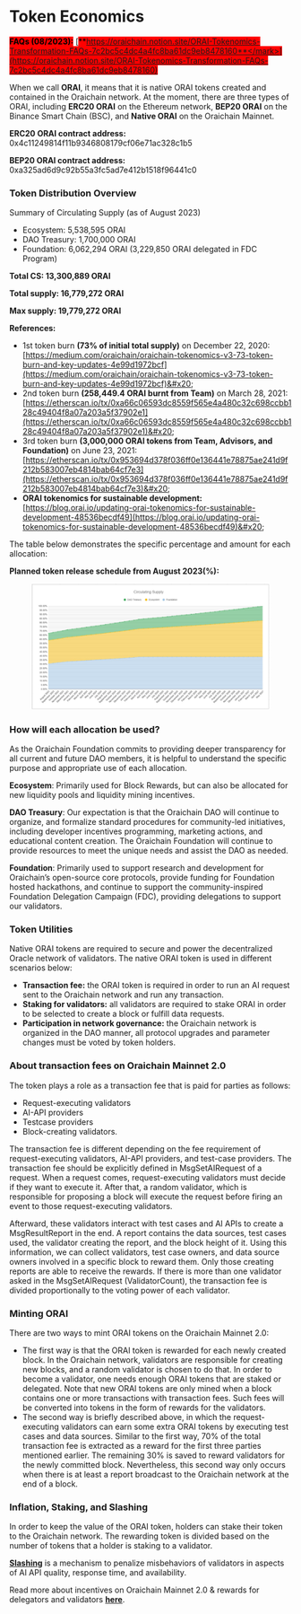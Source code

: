 # Token Economics

<mark style="background-color:red;">**FAQs (08/2023):**</mark> [<mark style="background-color:red;">**https://oraichain.notion.site/ORAI-Tokenomics-Transformation-FAQs-7c2bc5c4dc4a4fc8ba61dc9eb8478160**</mark>](https://oraichain.notion.site/ORAI-Tokenomics-Transformation-FAQs-7c2bc5c4dc4a4fc8ba61dc9eb8478160)

When we call **ORAI**, it means that it is native ORAI tokens created and contained in the Oraichain network. At the moment, there are three types of ORAI, including **ERC20 ORAI** on the Ethereum network, **BEP20 ORAI** on the Binance Smart Chain (BSC), and **Native ORAI** on the Oraichain Mainnet.

**ERC20 ORAI contract address:** 0x4c11249814f11b9346808179cf06e71ac328c1b5

**BEP20 ORAI contract address:** 0xa325ad6d9c92b55a3fc5ad7e412b1518f96441c0

### Token Distribution Overview

Summary of Circulating Supply (as of August 2023)

* Ecosystem: 5,538,595 ORAI
* DAO Treasury: 1,700,000 ORAI
* Foundation: 6,062,294 ORAI (3,229,850 ORAI delegated in FDC Program)

**Total CS: 13,300,889 ORAI**

**Total supply: 16,779,272 ORAI**

**Max supply: 19,779,272 ORAI**



**References:**&#x20;

* 1st token burn **(73% of initial total supply)** on December 22, 2020: [https://medium.com/oraichain/oraichain-tokenomics-v3-73-token-burn-and-key-updates-4e99d1972bcf](https://medium.com/oraichain/oraichain-tokenomics-v3-73-token-burn-and-key-updates-4e99d1972bcf)&#x20;
* 2nd token burn **(258,449.4 ORAI burnt from Team)** on March 28, 2021: [https://etherscan.io/tx/0xa66c06593dc8559f565e4a480c32c698ccbb128c49404f8a07a203a5f37902e1](https://etherscan.io/tx/0xa66c06593dc8559f565e4a480c32c698ccbb128c49404f8a07a203a5f37902e1)&#x20;
* 3rd token burn **(3,000,000 ORAI tokens from Team, Advisors, and Foundation)** on June 23, 2021: [https://etherscan.io/tx/0x953694d378f036ff0e136441e78875ae241d9f212b583007eb4814bab64cf7e3](https://etherscan.io/tx/0x953694d378f036ff0e136441e78875ae241d9f212b583007eb4814bab64cf7e3)&#x20;
* **ORAI tokenomics for sustainable development:** [https://blog.orai.io/updating-orai-tokenomics-for-sustainable-development-48536becdf49](https://blog.orai.io/updating-orai-tokenomics-for-sustainable-development-48536becdf49)&#x20;

The table below demonstrates the specific percentage and amount for each allocation:

**Planned token release schedule from August 2023(%):**

<figure><img src="../.gitbook/assets/image.png" alt=""><figcaption></figcaption></figure>

### **How will each allocation be used?**&#x20;

As the Oraichain Foundation commits to providing deeper transparency for all current and future DAO members, it is helpful to understand the specific purpose and appropriate use of each allocation.

**Ecosystem**: Primarily used for Block Rewards, but can also be allocated for new liquidity pools and liquidity mining incentives.

**DAO Treasury**: Our expectation is that the Oraichain DAO will continue to organize, and formalize standard procedures for community-led initiatives, including developer incentives programming, marketing actions, and educational content creation. The Oraichain Foundation will continue to provide resources to meet the unique needs and assist the DAO as needed.

**Foundation**: Primarily used to support research and development for Oraichain’s open-source core protocols, provide funding for Foundation hosted hackathons, and continue to support the community-inspired Foundation Delegation Campaign (FDC), providing delegations to support our validators.

### Token Utilities&#x20;

Native ORAI tokens are required to secure and power the decentralized Oracle network of validators. The native ORAI token is used in different scenarios below:

* **Transaction fee:** the ORAI token is required in order to run an AI request sent to the Oraichain network and run any transaction.
* **Staking for validators:** all validators are required to stake ORAI in order to be selected to create a block or fulfill data requests.
* **Participation in network governance:** the Oraichain network is organized in the DAO manner, all protocol upgrades and parameter changes must be voted by token holders.&#x20;

### About transaction fees on Oraichain Mainnet 2.0

The token plays a role as a transaction fee that is paid for parties as follows:

* Request-executing validators
* AI-API providers
* Testcase providers
* Block-creating validators.

The transaction fee is different depending on the fee requirement of request-executing validators, AI-API providers, and test-case providers. The transaction fee should be explicitly defined in MsgSetAIRequest of a request. When a request comes, request-executing validators must decide if they want to execute it. After that, a random validator, which is responsible for proposing a block will execute the request before firing an event to those request-executing validators.

Afterward, these validators interact with test cases and AI APIs to create a MsgResultReport in the end. A report contains the data sources, test cases used, the validator creating the report, and the block height of it. Using this information, we can collect validators, test case owners, and data source owners involved in a specific block to reward them. Only those creating reports are able to receive the rewards. If there is more than one validator asked in the MsgSetAIRequest (ValidatorCount), the transaction fee is divided proportionally to the voting power of each validator.

### Minting ORAI

There are two ways to mint ORAI tokens on the Oraichain Mainnet 2.0:&#x20;

* The first way is that the ORAI token is rewarded for each newly created block. In the Oraichain network, validators are responsible for creating new blocks, and a random validator is chosen to do that. In order to become a validator, one needs enough ORAI tokens that are staked or delegated. Note that new ORAI tokens are only mined when a block contains one or more transactions with transaction fees. Such fees will be converted into tokens in the form of rewards for the validators.
* The second way is briefly described above, in which the request-executing validators can earn some extra ORAI tokens by executing test cases and data sources. Similar to the first way, 70% of the total transaction fee is extracted as a reward for the first three parties mentioned earlier. The remaining 30% is saved to reward validators for the newly committed block. Nevertheless, this second way only occurs when there is at least a report broadcast to the Oraichain network at the end of a block.

### Inflation, Staking, and Slashing

In order to keep the value of the ORAI token, holders can stake their token to the Oraichain network. The rewarding token is divided based on the number of tokens that a holder is staking to a validator.

[**Slashing**](https://blog.orai.io/updating-orai-tokenomics-for-sustainable-development-48536becdf49) is a mechanism to penalize misbehaviors of validators in aspects of AI API quality, response time, and availability.

Read more about incentives on Oraichain Mainnet 2.0 & rewards for delegators and validators [**here**](https://blog.orai.io/oraichain-mainnet-incentives-rewards-for-delegators-and-validators-958db9b4bb4b).
